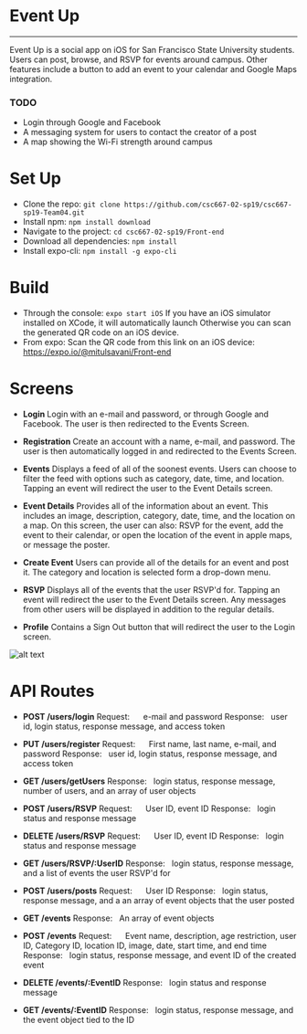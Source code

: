 # Event Up
---
Event Up is a social app on iOS for San Francisco State University students. Users can post, browse, and RSVP for events around campus.
Other features include a button to add an event to your calendar and Google Maps integration.

### TODO

- Login through Google and Facebook
- A messaging system for users to contact the creator of a post
- A map showing the Wi-Fi strength around campus

# Set Up

- Clone the repo: `git clone https://github.com/csc667-02-sp19/csc667-sp19-Team04.git`
- Install npm: `npm install download`
- Navigate to the project: `cd csc667-02-sp19/Front-end`
- Download all dependencies: `npm install`
- Install expo-cli: `npm install -g expo-cli`

# Build

- Through the console: `expo start iOS`
If you have an iOS simulator installed on XCode, it will automatically launch
Otherwise you can scan the generated QR code on an iOS device.
- From expo:
Scan the QR code from this link on an iOS device: https://expo.io/@mitulsavani/Front-end

# Screens

- **Login**
Login with an e-mail and password, or through Google and Facebook. The user is then redirected to the Events Screen.

- **Registration**
Create an account with a name, e-mail, and password. The user is then automatically logged in and redirected to the Events Screen.

- **Events**
Displays a feed of all of the soonest events. Users can choose to filter the feed with options such as category, date, time, and location. Tapping an event will redirect the user to the Event Details screen.

- **Event Details**
Provides all of the information about an event. This includes an image, description, category, date, time, and the location on a map.
On this screen, the user can also: RSVP for the event, add the event to their calendar, or open the location of the event in apple maps, or message the poster.

- **Create Event**
Users can provide all of the details for an event and post it. The category and location is selected form a drop-down menu.

- **RSVP**
Displays all of the events that the user RSVP'd for. Tapping an event will redirect the user to the Event Details screen. Any messages from other users will be displayed in addition to the regular details.

- **Profile**
Contains a Sign Out button that will redirect the user to the Login screen.

![alt text](https://i.imgur.com/yGpDYka.png "Screen Flow")

# API Routes

- **POST /users/login**
Request:&nbsp;&nbsp;&nbsp;&nbsp;&nbsp; e-mail and password
Response:&nbsp;&nbsp; user id, login status, response message, and access token

- **PUT /users/register**
Request:&nbsp;&nbsp;&nbsp;&nbsp;&nbsp; First name, last name, e-mail, and password
Response:&nbsp;&nbsp; user id, login status, response message, and access token

- **GET /users/getUsers**
Response:&nbsp;&nbsp; login status, response message, number of users, and an array of user objects

- **POST /users/RSVP**
Request:&nbsp;&nbsp;&nbsp;&nbsp;&nbsp; User ID, event ID
Response:&nbsp;&nbsp; login status and response message

- **DELETE /users/RSVP**
Request:&nbsp;&nbsp;&nbsp;&nbsp;&nbsp; User ID, event ID
Response:&nbsp;&nbsp; login status and response message

- **GET /users/RSVP/:UserID**
Response:&nbsp;&nbsp; login status, response message, and a list of events the user RSVP'd for

- **POST /users/posts**
Request:&nbsp;&nbsp;&nbsp;&nbsp;&nbsp; User ID
Response:&nbsp;&nbsp; login status, response message, and a an array of event objects that the user posted

- **GET /events**
Response:&nbsp;&nbsp; An array of event objects

- **POST /events**
Request:&nbsp;&nbsp;&nbsp;&nbsp;&nbsp; Event name, description, age restriction, user ID, Category ID, location ID, image, date, start time, and end time
Response:&nbsp;&nbsp; login status, response message, and event ID of the created event

- **DELETE /events/:EventID**
Response:&nbsp;&nbsp; login status and response message

- **GET /events/:EventID**
Response:&nbsp;&nbsp; login status, response message, and the event object tied to the ID
